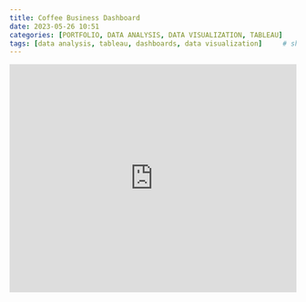 ```yaml
---
title: Coffee Business Dashboard
date: 2023-05-26 10:51
categories: [PORTFOLIO, DATA ANALYSIS, DATA VISUALIZATION, TABLEAU]
tags: [data analysis, tableau, dashboards, data visualization]     # should always be lowercase
---
```


<iframe src="https://public.tableau.com/views/RicoFloresCafeProfitDashboard/ProfitDashboard?:language=en-US&:display_count=n&:origin=viz_share_link" height="400" style="margin: 0 auto; width: 100%; max-width: 950px;" frameborder="0" scrolling="auto" title="Vancouver Crime Analysis"></iframe>

